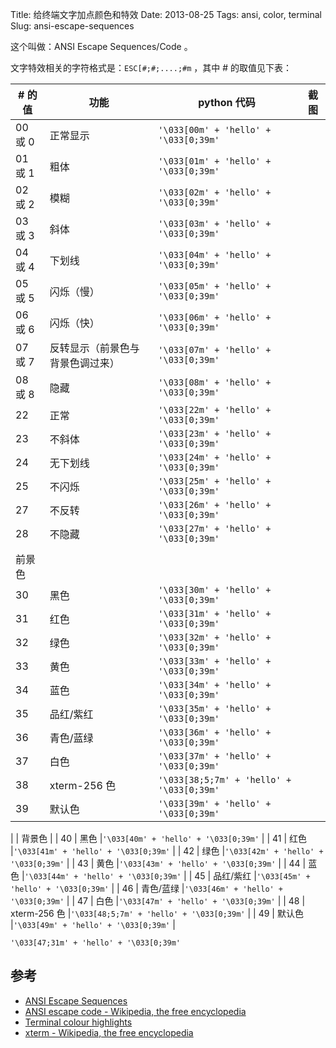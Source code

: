 Title: 给终端文字加点颜色和特效
Date: 2013-08-25
Tags: ansi, color, terminal
Slug: ansi-escape-sequences

这个叫做：ANSI Escape Sequences/Code 。

文字特效相关的字符格式是：`ESC[#;#;....;#m` ，其中 # 的取值见下表：

| # 的值   |   功能    |    python 代码                           |  截图 |
|----------|-----------|------------------------------------------|-------|
| 00 或 0  |  正常显示 |`'\033[00m' + 'hello' + '\033[0;39m'`     | 
| 01 或 1  |  粗体     |`'\033[01m' + 'hello' + '\033[0;39m'`     | 
| 02 或 2  |  模糊     |`'\033[02m' + 'hello' + '\033[0;39m'`     | 
| 03 或 3  |  斜体     |`'\033[03m' + 'hello' + '\033[0;39m'`     | 
| 04 或 4  |  下划线     |`'\033[04m' + 'hello' + '\033[0;39m'`   | 
| 05 或 5  |  闪烁（慢） |`'\033[05m' + 'hello' + '\033[0;39m'`   | 
| 06 或 6  |  闪烁（快） |`'\033[06m' + 'hello' + '\033[0;39m'`   | 
| 07 或 7  |  反转显示（前景色与背景色调过来）     |`'\033[07m' + 'hello' + '\033[0;39m'`   | 
| 08 或 8  |  隐藏     |`'\033[08m' + 'hello' + '\033[0;39m'`   | 
| 22       |  正常       |`'\033[22m' + 'hello' + '\033[0;39m'`   | 
| 23       |  不斜体 |`'\033[23m' + 'hello' + '\033[0;39m'`   | 
| 24       |  无下划线  |`'\033[24m' + 'hello' + '\033[0;39m'`   | 
| 25       |  不闪烁    |`'\033[25m' + 'hello' + '\033[0;39m'`   | 
| 27       |  不反转    |`'\033[26m' + 'hello' + '\033[0;39m'`   | 
| 28       |  不隐藏    |`'\033[27m' + 'hello' + '\033[0;39m'`   | 
|                       |
|     前景色        |
| 30       |  黑色  |`'\033[30m' + 'hello' + '\033[0;39m'`   | 
| 31       |  红色  |`'\033[31m' + 'hello' + '\033[0;39m'`   | 
| 32       |  绿色  |`'\033[32m' + 'hello' + '\033[0;39m'`   | 
| 33       |  黄色  |`'\033[33m' + 'hello' + '\033[0;39m'`   | 
| 34       |  蓝色  |`'\033[34m' + 'hello' + '\033[0;39m'`   | 
| 35       |  品红/紫红 |`'\033[35m' + 'hello' + '\033[0;39m'`   | 
| 36       |  青色/蓝绿 |`'\033[36m' + 'hello' + '\033[0;39m'`   | 
| 37       |  白色  |`'\033[37m' + 'hello' + '\033[0;39m'`   | 
| 38       |  xterm-256 色  |`'\033[38;5;7m' + 'hello' + '\033[0;39m'`  |  
| 39       |  默认色 |`'\033[39m' + 'hello' + '\033[0;39m'`   | 
|
|    背景色         |
| 40       | 黑色   |`'\033[40m' + 'hello' + '\033[0;39m'`   | 
| 41       |  红色  |`'\033[41m' + 'hello' + '\033[0;39m'`   | 
| 42       |  绿色  |`'\033[42m' + 'hello' + '\033[0;39m'`   | 
| 43       |  黄色  |`'\033[43m' + 'hello' + '\033[0;39m'`   | 
| 44       |  蓝色  |`'\033[44m' + 'hello' + '\033[0;39m'`   | 
| 45       |  品红/紫红 |`'\033[45m' + 'hello' + '\033[0;39m'`   | 
| 46       |  青色/蓝绿 |`'\033[46m' + 'hello' + '\033[0;39m'`   | 
| 47       |  白色  |`'\033[47m' + 'hello' + '\033[0;39m'`   | 
| 48       |  xterm-256 色  |`'\033[48;5;7m' + 'hello' + '\033[0;39m'`  | 
| 49       |  默认色 |`'\033[49m' + 'hello' + '\033[0;39m'`   | 

<!--
https://github.com/robertknight/konsole/blob/master/tests/color-spaces.pl
Quoting <https://github.com/robertknight/konsole/blob/master/user-doc/README.moreColors>:
   ESC[ … 38;2;<r>;<g>;<b> … m Select RGB foreground color
   ESC[ … 48;2;<r>;<g>;<b> … m Select RGB background color

## 示例

print('\033[31m \033[44m' + 'some red text' + '\033[0;39m' + 'ab')
-->

`'\033[47;31m' + 'hello' + '\033[0;39m'`


## 参考

* [ANSI Escape Sequences](http://www.isthe.com/chongo/tech/comp/ansi_escapes.html)
* [ANSI escape code - Wikipedia, the free encyclopedia](http://en.wikipedia.org/wiki/ANSI_escape_code)
* [Terminal colour highlights](http://www.pixelbeat.org/docs/terminal_colours/)
* [xterm - Wikipedia, the free encyclopedia](http://en.wikipedia.org/wiki/Xterm)
